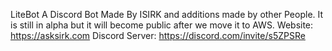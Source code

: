 LiteBot
A Discord Bot Made By ISIRK and additions made by other People.
It is still in alpha but it will become public after we move it to AWS.
Website: https://asksirk.com
Discord Server: https://discord.com/invite/s5ZPSRe
